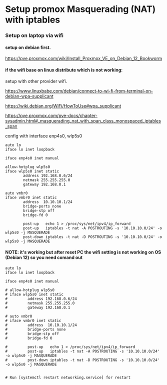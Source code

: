 # Setup promox Masquerading (NAT) with iptables

### Setup on laptop via wifi

#### setup on debian first.

https://pve.proxmox.com/wiki/Install_Proxmox_VE_on_Debian_12_Bookworm

#### if the wifi base on linux distribute which is not working: 

setup with other provider wifi.

https://www.linuxbabe.com/debian/connect-to-wi-fi-from-terminal-on-debian-wpa-supplicant

https://wiki.debian.org/WiFi/HowToUse#wpa_supplicant

https://pve.proxmox.com/pve-docs/chapter-sysadmin.html#_masquerading_nat_with_span_class_monospaced_iptables_span

config with interface enp4s0, wlp5s0

```Shell
auto lo
iface lo inet loopback

iface enp4s0 inet manual

allow-hotplug wlp5s0
iface wlp5s0 inet static
        address 192.168.0.6/24
        netmask 255.255.255.0
        gateway 192.168.0.1

auto vmbr0
iface vmbr0 inet static
        address  10.10.10.1/24
        bridge-ports none
        bridge-stp off
        bridge-fd 0

        post-up   echo 1 > /proc/sys/net/ipv4/ip_forward
        post-up   iptables -t nat -A POSTROUTING -s '10.10.10.0/24' -o wlp5s0 -j MASQUERADE
        post-down iptables -t nat -D POSTROUTING -s '10.10.10.0/24' -o wlp5s0 -j MASQUERADE

```

#### NOTE: it's working but after reset PC the wifi setting is not working on OS (Debian 12) so you need comand out

```shell
auto lo
iface lo inet loopback

iface enp4s0 inet manual

# allow-hotplug wlp5s0
# iface wlp5s0 inet static
#         address 192.168.0.6/24
#         netmask 255.255.255.0
#         gateway 192.168.0.1

# auto vmbr0
# iface vmbr0 inet static
#         address  10.10.10.1/24
#         bridge-ports none
#         bridge-stp off
#         bridge-fd 0

#         post-up   echo 1 > /proc/sys/net/ipv4/ip_forward
#         post-up   iptables -t nat -A POSTROUTING -s '10.10.10.0/24' -o wlp5s0 -j MASQUERADE
#         post-down iptables -t nat -D POSTROUTING -s '10.10.10.0/24' -o wlp5s0 -j MASQUERADE


# Run [systemctl restart networking.service] for restart
```



